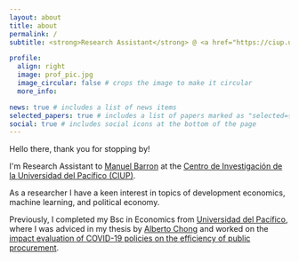 ```yaml
---
layout: about
title: about
permalink: /
subtitle: <strong>Research Assistant</strong> @ <a href="https://ciup.up.edu.pe/nosotros/" target="_blank">CIUP</a>

profile:
  align: right
  image: prof_pic.jpg
  image_circular: false # crops the image to make it circular
  more_info: 

news: true # includes a list of news items
selected_papers: true # includes a list of papers marked as "selected={true}"
social: true # includes social icons at the bottom of the page
---
```


Hello there, thank you for stopping by! 

I'm Research Assistant to <a href="https://ciup.up.edu.pe/investigadores/manuel-barron/" target="_blank">Manuel Barron</a> at the <a href="https://ciup.up.edu.pe/nosotros/" target="_blank">Centro de Investigación de la Universidad del Pacífico (CIUP)</a>. 

As a researcher I have a keen interest in topics of development economics, machine learning, and political economy.

Previously, I completed my Bsc in Economics from <a href="https://up.edu.pe/" target="_blank">Universidad del Pacífico</a>, where I was adviced in my thesis by <a href="https://scholar.google.com/citations?hl=es&user=Ek1a88wAAAAJ" target="_blank">Alberto Chong</a> and worked on the <a href="/assets/pdf/bsc_thesis.pdf">impact evaluation of COVID-19 policies on the efficiency of public procurement</a>.
